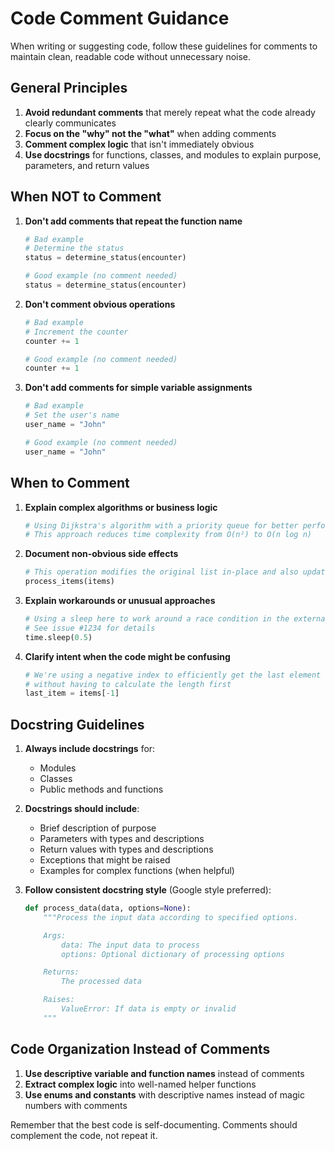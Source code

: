 # Code Comment Guidance

When writing or suggesting code, follow these guidelines for comments to maintain clean, readable
code without unnecessary noise.

## General Principles

1. **Avoid redundant comments** that merely repeat what the code already clearly communicates
2. **Focus on the "why" not the "what"** when adding comments
3. **Comment complex logic** that isn't immediately obvious
4. **Use docstrings** for functions, classes, and modules to explain purpose, parameters, and
return values

## When NOT to Comment

1. **Don't add comments that repeat the function name**

   ```python
   # Bad example
   # Determine the status
   status = determine_status(encounter)

   # Good example (no comment needed)
   status = determine_status(encounter)
   ```

2. **Don't comment obvious operations**

   ```python
   # Bad example
   # Increment the counter
   counter += 1

   # Good example (no comment needed)
   counter += 1
   ```

3. **Don't add comments for simple variable assignments**

   ```python
   # Bad example
   # Set the user's name
   user_name = "John"

   # Good example (no comment needed)
   user_name = "John"
   ```

## When to Comment

1. **Explain complex algorithms or business logic**

   ```python
   # Using Dijkstra's algorithm with a priority queue for better performance
   # This approach reduces time complexity from O(n²) to O(n log n)
   ```

2. **Document non-obvious side effects**

   ```python
   # This operation modifies the original list in-place and also updates the database
   process_items(items)
   ```

3. **Explain workarounds or unusual approaches**

   ```python
   # Using a sleep here to work around a race condition in the external API
   # See issue #1234 for details
   time.sleep(0.5)
   ```

4. **Clarify intent when the code might be confusing**

   ```python
   # We're using a negative index to efficiently get the last element
   # without having to calculate the length first
   last_item = items[-1]
   ```

## Docstring Guidelines

1. **Always include docstrings** for:
   - Modules
   - Classes
   - Public methods and functions

2. **Docstrings should include**:
   - Brief description of purpose
   - Parameters with types and descriptions
   - Return values with types and descriptions
   - Exceptions that might be raised
   - Examples for complex functions (when helpful)

3. **Follow consistent docstring style** (Google style preferred):

   ```python
   def process_data(data, options=None):
       """Process the input data according to specified options.

       Args:
           data: The input data to process
           options: Optional dictionary of processing options

       Returns:
           The processed data

       Raises:
           ValueError: If data is empty or invalid
       """
   ```

## Code Organization Instead of Comments

1. **Use descriptive variable and function names** instead of comments
2. **Extract complex logic** into well-named helper functions
3. **Use enums and constants** with descriptive names instead of magic numbers with comments

Remember that the best code is self-documenting. Comments should complement the code, not repeat it.
